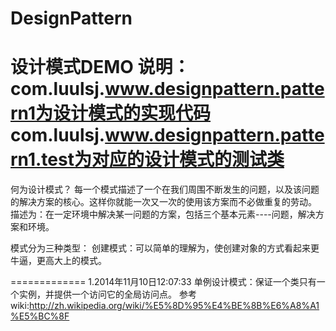 DesignPattern
=============

设计模式DEMO
说明：com.luulsj.www.designpattern.pattern1为设计模式的实现代码
           com.luulsj.www.designpattern.pattern1.test为对应的设计模式的测试类
=============
何为设计模式？
  每一个模式描述了一个在我们周围不断发生的问题，以及该问题的解决方案的核心。这样你就能一次又一次的使用该方案而不必做重复的劳动。
  描述为：在一定环境中解决某一问题的方案，包括三个基本元素----问题，解决方案和环境。

模式分为三种类型：
  创建模式：可以简单的理解为，使创建对象的方式看起来更牛逼，更高大上的模式。

=============
1.2014年11月10日12:07:33
单例设计模式：保证一个类只有一个实例，并提供一个访问它的全局访问点。
参考wiki:http://zh.wikipedia.org/wiki/%E5%8D%95%E4%BE%8B%E6%A8%A1%E5%BC%8F

